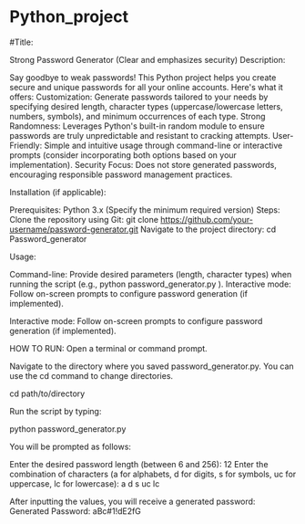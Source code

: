 # Python_project

#Title:

Strong Password Generator (Clear and emphasizes security)
Description:

Say goodbye to weak passwords! This Python project helps you create secure and unique passwords for all your online accounts.
Here's what it offers:
Customization: Generate passwords tailored to your needs by specifying desired length, character types (uppercase/lowercase letters, numbers, symbols), and minimum occurrences of each type.
Strong Randomness: Leverages Python's built-in random module to ensure passwords are truly unpredictable and resistant to cracking attempts.
User-Friendly: Simple and intuitive usage through command-line or interactive prompts (consider incorporating both options based on your implementation).
Security Focus: Does not store generated passwords, encouraging responsible password management practices.

Installation (if applicable):

Prerequisites: Python 3.x (Specify the minimum required version)
Steps:
Clone the repository using Git: git clone https://github.com/your-username/password-generator.git
Navigate to the project directory: cd Password_generator

Usage:

Command-line: Provide desired parameters (length, character types) when running the script (e.g., python password_generator.py ).
Interactive mode: Follow on-screen prompts to configure password generation (if implemented).

Interactive mode: Follow on-screen prompts to configure password generation (if implemented).

HOW TO RUN:
Open a terminal or command prompt.

Navigate to the directory where you saved password_generator.py. You can use the cd command to change directories. 

cd path/to/directory

Run the script by typing:

python password_generator.py

You will be prompted as follows:

Enter the desired password length (between 6 and 256): 12
Enter the combination of characters (a for alphabets, d for digits, s for symbols, uc for uppercase, lc for lowercase): a d s uc lc


After inputting the values, you will receive a generated password:
Generated Password: aBc#1!dE2fG



